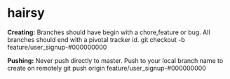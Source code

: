 # hairsy

__Creating:__ Branches should have begin with a chore,feature or bug. All branches should end with a pivotal tracker id.
git checkout -b feature/user_signup-#000000000

__Pushing:__ Never push directly to master. Push to your local branch name to create on remotely
git push origin feature/user_signup-#000000000
